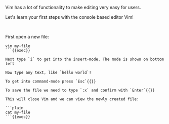 Vim has a lot of functionality to make editing very easy for users.

Let's learn your first steps with the console based editor Vim!

&nbsp;

First open a new file:

```plain
vim my-file
```{{exec}}

Next type `i` to get into the insert-mode. The mode is shown on bottom left

Now type any text, like `hello world`!

To get into command-mode press `Esc`{{}}

To save the file we need to type `:x` and confirm with `Enter`{{}}

This will close Vim and we can view the newly created file:

```plain
cat my-file
```{{exec}}
